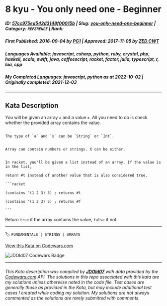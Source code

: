 # 8 kyu - You only need one - Beginner

##### **ID**: [57cc975ed542d3148f00015b](https://www.codewars.com/kata/57cc975ed542d3148f00015b) | **Slug**: [you-only-need-one-beginner](https://www.codewars.com/kata/57cc975ed542d3148f00015b) | **Category**: `REFERENCE` | **Rank**: <span style="color:white">8 kyu</span>

##### **First Published**: 2016-09-04 ***by*** [PG1](https://www.codewars.com/users/PG1) | **Approved**: 2017-11-05 ***by*** [ZED.CWT](https://www.codewars.com/users/ZED.CWT)

##### **Languages Available**: javascript, csharp, python, ruby, crystal, php, haskell, scala, swift, java, coffeescript, racket, factor, julia, typescript, r, lua, cpp

##### **My Completed Languages**: javascript, python ***as at*** 2022-10-02 | **Originally completed**: 2021-12-03

---

## Kata Description


You will be given an array `a` and a value `x`. All you need to do is check whether the provided array contains the value.



~~~if:swift

The type of `a` and `x` can be `String` or `Int`.

~~~

~~~if-not:swift

Array can contain numbers or strings. X can be either.

~~~

~~~if:racket

In racket, you'll be given a list instead of an array. If the value is in the list,

return #t instead of another value that is also considered true.

```racket

(contains '(1 2 3) 3) ; returns #t

(contains '(1 2 3) 5) ; returns #f

```

~~~



Return `true` if the array contains the value, `false` if not. 

---


🏷 `FUNDAMENTALS | STRINGS | ARRAYS`


[View this Kata on Codewars.com](https://www.codewars.com/kata/57cc975ed542d3148f00015b)

![](https://www.codewars.com/users/jdold07/badges/large "JDOld07 Codewars Badge")

---

###### *This Kata description was compiled by [**JDOld07**](https://tpstech.dev) with data provided by the [Codewars.com](https://www.codewars.com) API.  The solutions in this repo associated with this kata are my solutions unless otherwise noted in the code file.  Test cases are generally those as provided in the Kata, but may include additional test cases I created while coding my solution.  My solutions are not always commented as the solutions are rarely submitted with comments.*

